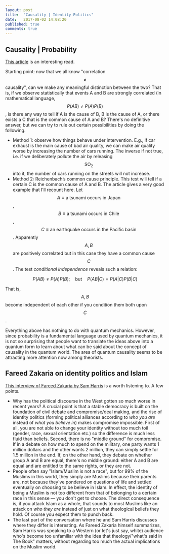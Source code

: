 ```yaml
---
layout: post
title:  "Causality | Identity Politics"
date:   2017-08-02 14:08:20
published: true
comments: true
---
```


## Causality | Probability

[This article](https://physics.aps.org/articles/v10/86) is an interesting read. 

Starting point: now that we all know "correlation $$\ne$$ causality", can we make any meaningful distinction between the two? That is, if we observe statistically that events A and B are strongly correlated (in mathematical language, $$P(AB)\ne P(A)P(B)$$, is there any way to tell if A is the cause of B, B is the cause of A, or there exists a C that is the common cause of A and B? There's no definitive answer, but we can try to rule out certain possibilities by doing the following.

-   Method 1: observe how things behave under intervention. E.g., if car exhaust is the main cause of bad air quality, we can make air quality worse by increasing the number of cars running. The inverse if not true, i.e. if we deliberately pollute the air by releasing $$\text{SO}_2$$ into it, the number of cars running on the streets will not increase.
-   Method 2: Reichenbach’s common cause principle. This test will tell if a certain C is the common cause of A and B. The article gives a very good example that I'll recount here. Let $$A\equiv \text{a tsunami occurs in Japan}$$, $$B\equiv \text{a tsunami occurs in Chile}$$, $$C \equiv \text{an earthquake occurs in the Pacific basin}$$. Apparently $$A, B$$ are positively correlated but in this case they have a common cause $$C$$. The test _conditional independence_ reveals such a relation:

$$
P(AB)\ne P(A)P(B);\quad \text{but} \quad P(AB|C) = P(A|C)P(B|C)
$$

That is, $$A, B$$ become independent of each other if you condition them both upon $$C$$. 

Everything above has nothing to do with quantum mechanics. However, since probability is a fundamental language used by quantum mechanics, it is not so surprising that people want to translate the ideas above into a quantum form to learn about what can be said about the concept of causality in the quantum world. The area of quantum causality seems to be attracting more attention now among theorists.

## Fareed Zakaria on identity politics and Islam

[This interview of Fareed Zakaria by Sam Harris](https://www.samharris.org/podcast/item/the-politics-of-emergency) is a worth listening to. A few points.

- Why has the political discourse in the West gotten so much worse in recent years? A crucial point is that a stable democracy is built on the foundation of civil debate and compromise/deal making, and the rise of identity politics (forming political alliances according to _who you are_ instead of _what you believe in_) makes compromise impossible. First of all, you are not able to change your identity without too much toil (gender, race, sexual orientation etc.) so the difference is much less fluid than beliefs. Second, there is no "middle ground" for compromise. If in a debate on how much to spend on the military, one party wants 1 million dollars and the other wants 2 million, they can simply settle for 1.5 million in the end. If, on the other hand, they debate on whether group A and B are equal, there's no middle ground: either A and B are equal and are entitled to the same rights, or they are not. 
- People often say "Islam/Muslim is not a race", but for 99% of the Muslims in this world, they simply are Muslims because their parents are, not because they've pondered on questions of life and settled eventually on choosing to be believe in Islam. In effect, the identity of being a Muslim is not too different from that of belonging to a certain race in this sense — you don't get to choose. The direct consequence is, if you attack Islam as a whole, that sounds to most Muslims like an attack on _who they are_ instead of just on what theological beliefs they hold. Of course you expect them to punch back.
- The last part of the conversation where he and Sam Harris discusses where they differ is interesting. As Fareed Zakaria himself summarizes, Sam Harris was speaking to a Western (or let's just say, white) audience who's become too unfamiliar with the idea that theology/"what's said in The Book" matters, without regarding too much the actual implications on the Muslim world. 

